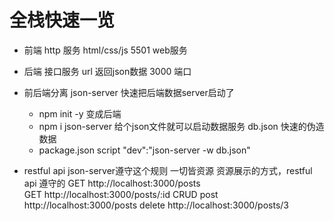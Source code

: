 # 全栈快速一览

- 前端 http 服务 html/css/js
    5501 web服务

- 后端 接口服务
    url 返回json数据
    3000 端口
- 前后端分离
    json-server 快速把后端数据server启动了
    - npm init -y 变成后端
    - npm i json-server  给个json文件就可以启动数据服务
       db.json 快速的伪造数据
    - package.json
        script
        "dev":"json-server -w db.json"    

- restful api  json-server遵守这个规则
    一切皆资源
    资源展示的方式，restful api 遵守的
    GET  http://localhost:3000/posts   
    GET  http://localhost:3000/posts/:id
    CRUD 
    post http://localhost:3000/posts
    delete http://localhost:3000/posts/3
